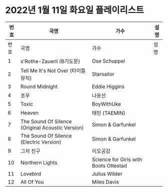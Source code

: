# 2022년 1월 11일 화요일 플레이리스트

| 번호 | 곡명 | 가수 | 설명 |
|------|------|------|------|
| 번호 | 곡명 | 가수 | 설명 |
| 1 | s'Rothe-Zauerli (B기도문) | Ose Schuppel |  |
| 2 | Tell Me It's Not Over (타이틀 뮤직) | Starsailor |  |
| 3 | Round Midnight | Eddie Higgins |  |
| 4 | 초우 | 나윤선 |  |
| 5 | Toxic | BoyWithUke |  |
| 6 | Heaven | 태민 (TAEMIN) |  |
| 7 | The Sound Of Silence (Original Acoustic Version) | Simon & Garfunkel |  |
| 8 | The Sound Of Silence (Electric Version) | Simon & Garfunkel |  |
| 9 | 그저 친구 | 이오공감 |  |
| 10 | Northern Lights | Science for Girls with Boots Ottestad |  |
| 11 | Lovebird | Julius Wilder |  |
| 12 | All Of You | Miles Davis |  |
